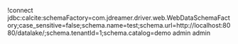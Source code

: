 !connect jdbc:calcite:schemaFactory=com.jdreamer.driver.web.WebDataSchemaFactory;case_sensitive=false;schema.name=test;schema.url=http://localhost:8080/datalake/;schema.tenantId=1;schema.catalog=demo admin admin